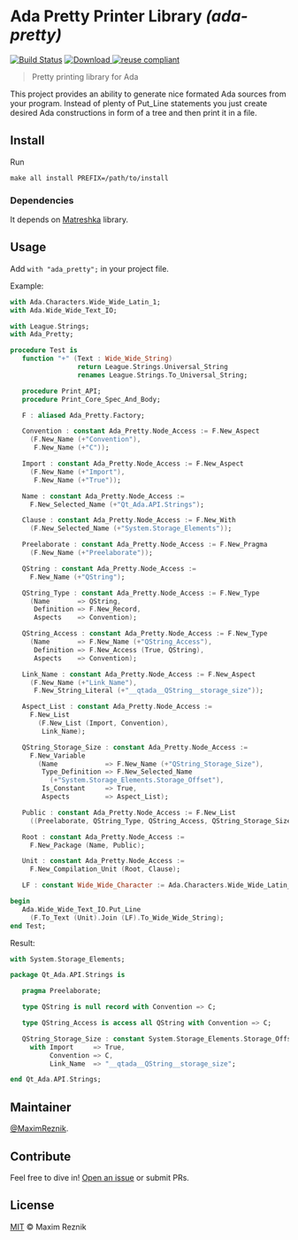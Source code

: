 Ada Pretty Printer Library _(ada-pretty)_
=========================================

[![Build Status](https://github.com/reznikmm/ada-pretty/workflows/Build/badge.svg)](https://github.com/reznikmm/ada-pretty/actions)
[![Download](https://api.bintray.com/packages/reznikmm/matreshka/ada-pretty/images/download.svg) ](https://bintray.com/reznikmm/matreshka/ada-pretty/_latestVersion)
[![reuse compliant](https://img.shields.io/badge/reuse-compliant-green.svg)](https://reuse.software/)

> Pretty printing library for Ada

This project provides an ability to generate nice formated Ada sources
from your program. Instead of plenty of Put_Line statements you just
create desired Ada constructions in form of a tree and then print it in
a file.

## Install

Run
```
make all install PREFIX=/path/to/install
```

### Dependencies
It depends on [Matreshka](https://forge.ada-ru.org/matreshka) library.

## Usage
Add `with "ada_pretty";` in your project file.

Example:

```ada
with Ada.Characters.Wide_Wide_Latin_1;
with Ada.Wide_Wide_Text_IO;

with League.Strings;
with Ada_Pretty;

procedure Test is
   function "+" (Text : Wide_Wide_String)
                 return League.Strings.Universal_String
                 renames League.Strings.To_Universal_String;

   procedure Print_API;
   procedure Print_Core_Spec_And_Body;

   F : aliased Ada_Pretty.Factory;

   Convention : constant Ada_Pretty.Node_Access := F.New_Aspect
     (F.New_Name (+"Convention"),
      F.New_Name (+"C"));

   Import : constant Ada_Pretty.Node_Access := F.New_Aspect
     (F.New_Name (+"Import"),
      F.New_Name (+"True"));

   Name : constant Ada_Pretty.Node_Access :=
     F.New_Selected_Name (+"Qt_Ada.API.Strings");

   Clause : constant Ada_Pretty.Node_Access := F.New_With
     (F.New_Selected_Name (+"System.Storage_Elements"));

   Preelaborate : constant Ada_Pretty.Node_Access := F.New_Pragma
     (F.New_Name (+"Preelaborate"));

   QString : constant Ada_Pretty.Node_Access :=
     F.New_Name (+"QString");

   QString_Type : constant Ada_Pretty.Node_Access := F.New_Type
     (Name       => QString,
      Definition => F.New_Record,
      Aspects    => Convention);

   QString_Access : constant Ada_Pretty.Node_Access := F.New_Type
     (Name       => F.New_Name (+"QString_Access"),
      Definition => F.New_Access (True, QString),
      Aspects    => Convention);

   Link_Name : constant Ada_Pretty.Node_Access := F.New_Aspect
     (F.New_Name (+"Link_Name"),
      F.New_String_Literal (+"__qtada__QString__storage_size"));

   Aspect_List : constant Ada_Pretty.Node_Access :=
     F.New_List
       (F.New_List (Import, Convention),
        Link_Name);

   QString_Storage_Size : constant Ada_Pretty.Node_Access :=
     F.New_Variable
       (Name            => F.New_Name (+"QString_Storage_Size"),
        Type_Definition => F.New_Selected_Name
          (+"System.Storage_Elements.Storage_Offset"),
        Is_Constant     => True,
        Aspects         => Aspect_List);

   Public : constant Ada_Pretty.Node_Access := F.New_List
     ((Preelaborate, QString_Type, QString_Access, QString_Storage_Size));

   Root : constant Ada_Pretty.Node_Access :=
     F.New_Package (Name, Public);

   Unit : constant Ada_Pretty.Node_Access :=
     F.New_Compilation_Unit (Root, Clause);

   LF : constant Wide_Wide_Character := Ada.Characters.Wide_Wide_Latin_1.LF;

begin
   Ada.Wide_Wide_Text_IO.Put_Line
     (F.To_Text (Unit).Join (LF).To_Wide_Wide_String);
end Test;
```

Result:

```ada
with System.Storage_Elements;

package Qt_Ada.API.Strings is

   pragma Preelaborate;

   type QString is null record with Convention => C;

   type QString_Access is access all QString with Convention => C;

   QString_Storage_Size : constant System.Storage_Elements.Storage_Offset
     with Import     => True,
          Convention => C,
          Link_Name  => "__qtada__QString__storage_size";

end Qt_Ada.API.Strings;
```

## Maintainer

[@MaximReznik](https://github.com/reznikmm).

## Contribute

Feel free to dive in!
[Open an issue](https://github.com/reznikmm/ada-pretty/issues/new)
or submit PRs.

## License

[MIT](LICENSE) © Maxim Reznik

